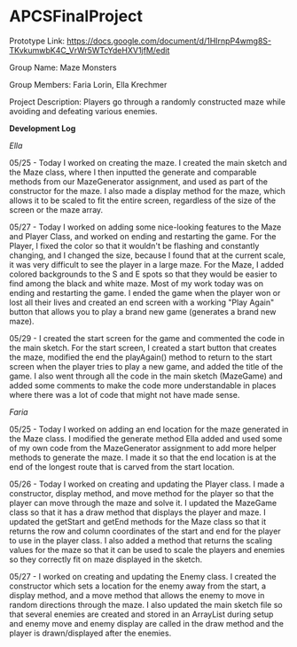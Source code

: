 # APCSFinalProject

Prototype Link: https://docs.google.com/document/d/1HIrnpP4wmg8S-TKvkumwbK4C_VrWr5WTcYdeHXV1jfM/edit

Group Name: Maze Monsters

Group Members: Faria Lorin, Ella Krechmer

Project Description: Players go through a randomly constructed maze while avoiding and defeating various enemies.

__Development Log__

_Ella_

05/25 - Today I worked on creating the maze. I created the main sketch and the Maze class, where I then inputted the generate and comparable methods from our MazeGenerator assignment, and used as part of the constructor for the maze. I also made a display method for the maze, which allows it to be scaled to fit the entire screen, regardless of the size of the screen or the maze array.


05/27 - Today I worked on adding some nice-looking features to the Maze and Player Class, and worked on ending and restarting the game. For the Player, I fixed the color so that it wouldn't be flashing and constantly changing, and I changed the size, because I found that at the current scale, it was very difficult to see the player in a large maze. For the Maze, I added colored backgrounds to the S and E spots so that they would be easier to find among the black and white maze. Most of my work today was on ending and restarting the game. I ended the game when the player won or lost all their lives and created an end screen with a working "Play Again" button that allows you to play a brand new game (generates a brand new maze).

05/29 - I created the start screen for the game and commented the code in the main sketch. For the start screen, I created a start button that creates the maze, modified the end the playAgain() method to return to the start screen when the player tries to play a new game, and added the title of the game. I also went through all the code in the main sketch (MazeGame) and added some comments to make the code more understandable in places where there was a lot of code that might not have made sense.


_Faria_

05/25 - Today I worked on adding an end location for the maze generated in the Maze class. I modified the generate method Ella added and used some of my own code from the MazeGenerator assignment to add more helper methods to generate the maze. I made it so that the end location is at the end of the longest route that is carved from the start location.


05/26 - Today I worked on creating and updating the Player class. I made a constructor, display method, and move method for the player so that the player can move through the maze and solve it. I updated the MazeGame class so that it has a draw method that displays the player and maze. I updated the getStart and getEnd methods for the Maze class so that it returns the row and column coordinates of the start and end for the player to use in the player class. I also added a method that returns the scaling values for the maze so that it can be used to scale the players and enemies so they correctly fit on maze displayed in the sketch.


05/27 - I worked on creating and updating the Enemy class. I created the constructor which sets a location for the enemy away from the start, a display method, and a move method that allows the enemy to move in random directions through the maze. I also updated the main sketch file so that several enemies are created and stored in an ArrayList during setup and enemy move and enemy display are called in the draw method and the player is drawn/displayed after the enemies.
